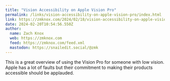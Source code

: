 ```yaml
---
title: "Vision Accessibility on Apple Vision Pro"
permalink: /links/vision-accessibility-on-apple-vision-pro/index.html
link: https://zmknox.com/2024/02/18/vision-accessibility-on-apple-vision-pro
date: 2024-02-20T10:54:56.550Z
author: 
  name: Zach Knox
  web: https://zmknox.com
  feed: https://zmknox.com/feed.xml
  mastodon: https://snailedit.social/@zmk
---
```


This is a great overview of using the Vision Pro for someone with low vision. Apple has a lot of faults but their commitment to making their products accessible should be applauded.
